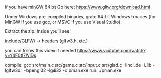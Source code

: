 if you have minGW 64 bit 
Go here: https://www.glfw.org/download.html

Under Windows pre-compiled binaries, grab:
64-bit Windows binaries (for MinGW if you use gcc, or MSVC if you use Visual Studio).

Extract the zip. Inside you’ll see:

include/GLFW/ → headers (glfw3.h, etc.)

you can follow this video if needed
https://www.youtube.com/watch?v=Y4F0tI7WlDs

compile: gcc src/main.c src/game.c src/input.c src/glad.c -Iinclude -Llib -lglfw3dll -lopengl32 -lgdi32 -o pman.exe
run: ./pman.exe